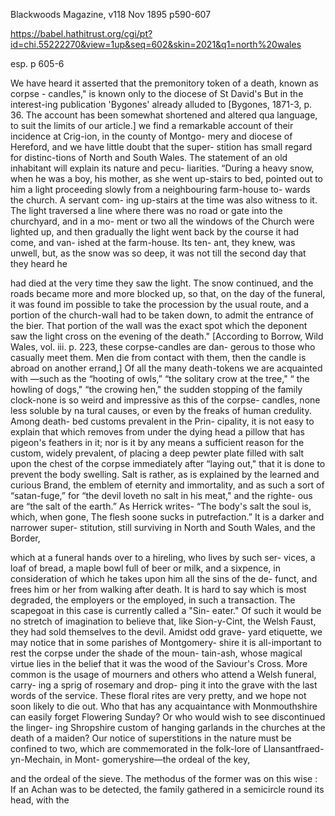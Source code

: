 
Blackwoods Magazine, v118 Nov 1895 p590-607

https://babel.hathitrust.org/cgi/pt?id=chi.55222270&view=1up&seq=602&skin=2021&q1=north%20wales

esp.  p 605-6

We have heard it asserted that
the premonitory token of a death, known as
corpse - candles," is
known only to the diocese of St David's
But in the interest-ing publication 'Bygones' already
alluded to [Bygones, 1871-3, p. 36. The account has been somewhat shortened and altered
qua language, to suit the limits of our article.]  we find a remarkable
 account of their incidence at Crig-ion, in the county of Montgo-
mery and diocese of Hereford, and
we have little doubt that the super-
stition has small regard for distinc-tions of North and South Wales.
The statement of an old inhabitant
 will explain its nature and pecu-
  liarities. “During a heavy snow,
  when he was a boy, his mother, as
  she went up-stairs to bed, pointed
   out to him a light proceeding slowly
   from a neighbouring farm-house to-
    wards the church. A servant com-
     ing up-stairs at the time was also
      witness to it. The light traversed a
       line where there was no road or gate
       into the churchyard, and in a mo-
     ment or two all the windows of the
     Church were lighted up, and then
     gradually the light went back by
      the course it had come, and van-
       ished at the farm-house. Its ten-
        ant, they knew, was unwell, but, as
        the snow was so deep, it was not till
         the second day that they heard he

had died at the very time they saw
the light. The snow continued,
and the roads became more and
more blocked up, so that, on the
day of the funeral, it was found im 
possible to take the procession by
the usual route, and a portion of 
the church-wall had to be taken 
down, to admit the entrance of the
bier. That portion of the wall was
the exact spot which the deponent
saw the light cross on the evening
of the death." [According to Borrow, Wild Wales, vol. iii. p. 223, these corpse-candles are dan-
gerous to those who casually meet them. Men die from contact with them, then
the candle is abroad on another errand,] Of all the many
death-tokens we are acquainted with
—such as the “hooting of owls,” 
“the solitary crow at the tree," “ the
howling of dogs," “the crowing 
hen," the sudden stopping of the 
family clock-none is so weird and
impressive as this of the corpse-
candles, none less soluble by na 
tural causes, or even by the freaks
of human credulity. Among death- 
bed customs prevalent in the Prin- 
cipality, it is not easy to explain
that which removes from under
the dying head a pillow that has
pigeon's feathers in it; nor is it by 
any means a sufficient reason for 
the custom, widely prevalent, of 
placing a deep pewter plate filled 
with salt upon the chest of the 
corpse immediately after “laying
out," that it is done to prevent the
body swelling. Salt is rather, as is 
explained by the learned and curious 
Brand, the emblem of eternity and
immortality, and as such a sort of 
“satan-fuge,” for “the devil loveth 
no salt in his meat," and the righte-
ous are “the salt of the earth.” 
As Herrick writes-
“The body's salt the soul is, which, when 
gone, The flesh soone sucks in putrefaction.”
It is a darker and narrower super- 
stitution, still surviving in North 
and South Wales, and the Border,

which at a funeral hands over to a
 hireling, who lives by such ser-
 vices, a loaf of bread, a maple bowl
 full of beer or milk, and a sixpence,
in consideration of which he takes
 upon him all the sins of the de-
funct, and frees him or her from
walking after death. It is hard to
 say which is most degraded, the
 employers or the employed, in such
 a transaction. The scapegoat in
 this case is currently called a "Sin-
 eater." Of such it would be no
 stretch of imagination to believe
that, like Sion-y-Cint, the Welsh
 Faust, they had sold themselves to
the devil. Amidst odd grave-
yard etiquette, we may notice that
 in some parishes of Montgomery-
 shire it is all-important to rest the
corpse under the shade of the moun-
 tain-ash, whose magical virtue lies in
the belief that it was the wood of
the Saviour's Cross. More common
 is the usage of mourners and others
 who attend a Welsh funeral, carry-
 ing a sprig of rosemary and drop-
ping it into the grave with the last
words of the service. These floral
rites are very pretty, and we hope
not soon likely to die out. Who
that has any acquaintance with
 Monmouthshire can easily forget
 Flowering Sunday? Or who would
wish to see discontinued the linger-
ing Shropshire custom of hanging
 garlands in the churches at the
death of a maiden? Our notice of
superstitions in the nature
 must be confined to two, which are
commemorated in the folk-lore of
Llansantfraed-yn-Mechain, in Mont-
gomeryshire—the ordeal of the key,

and the ordeal of the sieve. The
 methodus of the former was on
this wise : If an Achan was to be
detected, the family gathered in a
 semicircle round its head, with the


